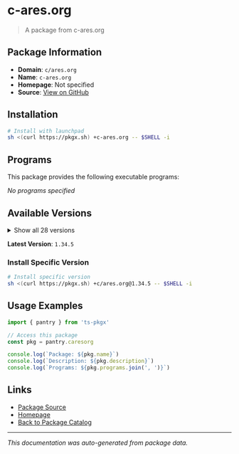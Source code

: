 # c-ares.org

> A package from c-ares.org

## Package Information

- **Domain**: `c/ares.org`
- **Name**: `c-ares.org`
- **Homepage**: Not specified
- **Source**: [View on GitHub](https://github.com/pkgxdev/pantry/tree/main/projects/c-ares.org/package.yml)

## Installation

```bash
# Install with launchpad
sh <(curl https://pkgx.sh) +c-ares.org -- $SHELL -i
```

## Programs

This package provides the following executable programs:

*No programs specified*

## Available Versions

<details>
<summary>Show all 28 versions</summary>

- `1.34.5`, `1.34.4`, `1.34.3`, `1.34.2`, `1.34.1`
- `1.33.1`, `1.33.0`, `1.32.3`, `1.32.2`, `1.32.1`
- `1.32.0`, `1.31.0`, `1.30.0`, `1.29.0`, `1.28.1`
- `1.28.0`, `1.27.0`, `1.26.0`, `1.25.0`, `1.24.0`
- `1.23.0`, `1.22.1`, `1.22.0`, `1.21.0`, `1.20.1`
- `1.20.0`, `1.19.1`, `1.19.0`

</details>

**Latest Version**: `1.34.5`

### Install Specific Version

```bash
# Install specific version
sh <(curl https://pkgx.sh) +c/ares.org@1.34.5 -- $SHELL -i
```

## Usage Examples

```typescript
import { pantry } from 'ts-pkgx'

// Access this package
const pkg = pantry.caresorg

console.log(`Package: ${pkg.name}`)
console.log(`Description: ${pkg.description}`)
console.log(`Programs: ${pkg.programs.join(', ')}`)
```

## Links

- [Package Source](https://github.com/pkgxdev/pantry/tree/main/projects/c-ares.org/package.yml)
- [Homepage](#)
- [Back to Package Catalog](../package-catalog.md)

---

*This documentation was auto-generated from package data.*
